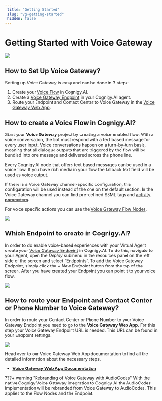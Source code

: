 ```yaml
---
 title: "Getting Started" 
 slug: "vg-getting-started" 
 hidden: false 
---
```


# Getting Started with Voice Gateway

<img src="{{config.site_url}}voicegateway/images/VG-logo.png" width="Voice Gateway Logo" />

## How to Set Up Voice Gateway?

<div class="divider"></div>

Setting up Voice Gateway is easy and can be done in 3 steps:

1. Create your [Voice Flow]({{config.site_url}}ai/flow-nodes/vg/voice-gateway/) in Cognigy.AI.
2. Create a [Voice Gateway Endpoint]({{config.site_url}}ai/endpoints/cognigy-vg/) in your Cognigy.AI agent.
3. Route your Endpoint and Contact Center to Voice Gateway in the [Voice Gateway Web App]({{config.site_url}}voicegateway/webapp/overview/).

## How to create a Voice Flow in Cognigy.AI?

<div class="divider"></div>

Start your **Voice Gateway** project by creating a voice enabled flow. With a voice conversation, the bot must respond with a text based message for every user input. Voice conversations happen on a turn-by-turn basis, meaning that all dialogue outputs that are triggered by the flow will be bundled into one message and delivered across the phone line.

Every Cognigy.AI node that offers text based messages can be used in a voice flow. If you have rich media in your flow the fallback text field will be used as voice output.

If there is a Voice Gateway channel-specific configuration, this configuration will be used instead of the one on the default section. In the Voice Gateway channel you can find pre-defined SSML tags and [activity parameters]({{config.site_url}}ai/flow-nodes/vg/parameter-details/).

For voice specific actions you can use the [Voice Gateway Flow Nodes]({{config.site_url}}ai/flow-nodes/vg/voice-gateway/).

<img src="{{config.site_url}}voicegateway/images/VG-nodes-overview.png" width="Voice Gateway Nodes Overview" />

## Which Endpoint to create in Cognigy.AI?

In order to do enable voice-based experiences with your Virtual Agent create your [Voice Gateway Endpoint]({{config.site_url}}ai/endpoints/cognigy-vg/) in Cognigy.AI. To do this, navigate to your Agent, open the _Deploy_ submenu in the resources panel on the left side of the screen and select “Endpoints”. To add the Voice Gateway Endpoint, simply click the _+ New Endpoint_ button from the top of the screen. After you have created your Endpoint you can point it to your voice flow.

<img src="{{config.site_url}}voicegateway/images/VG-endpoint-new.png" width="Voice Gateway New Endpoint" />

## How to route your Endpoint and Contact Center or Phone Number to Voice Gateway?

In order to route your Contact Center or Phone Number to your Voice Gateway Endpoint you need to go to the **Voice Gateway Web App**. For this step your Voice Gateway Endpoint URL is needed. This URL can be found in your Endpoint settings.

<img src="{{config.site_url}}voicegateway/images/VG-endpoint-url.png" width="Voice Gateway Endpoint URL" />

Head over to our Voice Gateway Web App documentation to find all the detailed information about the necessary steps.

- [**Voice Gateway Web App Documentation**]({{config.site_url}}voicegateway/webapp/overview/)

???+ warning "Rebranding of Voice Gateway with AudioCodes"
    With the native Cognigy Voice Gateway integration to Cognigy AI the AudioCodes implementation will be rebranded from Voice Gateway to AudioCodes.
    This applies to the Flow Nodes and the Endpoint.
